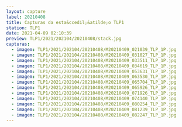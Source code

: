 ```yaml
---
layout: capture
label: 20210408
title: Capturas da esta&ccedil;&atilde;o TLP1
station: TLP1
date: 2021-04-09 02:10:39
preview: TLP1/2021/202104/20210408/stack.jpg
capturas:
  - imagem: TLP1/2021/202104/20210408/M20210409_021039_TLP_1P.jpg
  - imagem: TLP1/2021/202104/20210408/M20210409_031027_TLP_1P.jpg
  - imagem: TLP1/2021/202104/20210408/M20210409_033511_TLP_1P.jpg
  - imagem: TLP1/2021/202104/20210408/M20210409_034619_TLP_1P.jpg
  - imagem: TLP1/2021/202104/20210408/M20210409_053631_TLP_1P.jpg
  - imagem: TLP1/2021/202104/20210408/M20210409_063530_TLP_1P.jpg
  - imagem: TLP1/2021/202104/20210408/M20210409_065704_TLP_1P.jpg
  - imagem: TLP1/2021/202104/20210408/M20210409_065926_TLP_1P.jpg
  - imagem: TLP1/2021/202104/20210408/M20210409_071926_TLP_1P.jpg
  - imagem: TLP1/2021/202104/20210408/M20210409_074140_TLP_1P.jpg
  - imagem: TLP1/2021/202104/20210408/M20210409_080254_TLP_1P.jpg
  - imagem: TLP1/2021/202104/20210408/M20210409_081239_TLP_1P.jpg
  - imagem: TLP1/2021/202104/20210408/M20210409_082247_TLP_1P.jpg
---
```

